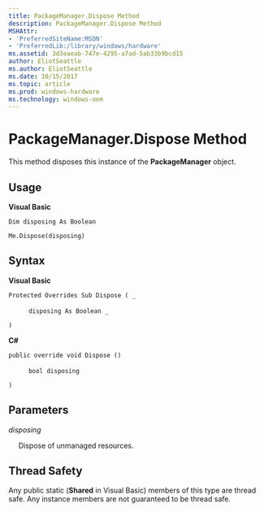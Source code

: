 ```yaml
---
title: PackageManager.Dispose Method
description: PackageManager.Dispose Method
MSHAttr:
- 'PreferredSiteName:MSDN'
- 'PreferredLib:/library/windows/hardware'
ms.assetid: 3d3eaeab-747e-4295-a7ad-5ab33b9bcd15
author: EliotSeattle
ms.author: EliotSeattle
ms.date: 10/15/2017
ms.topic: article
ms.prod: windows-hardware
ms.technology: windows-oem
---
```


# PackageManager.Dispose Method


This method disposes this instance of the **PackageManager** object.

## <span id="Usage"></span><span id="usage"></span><span id="USAGE"></span>Usage


**Visual Basic**

`Dim disposing As Boolean`

`Me.Dispose(disposing)`

## <span id="Syntax"></span><span id="syntax"></span><span id="SYNTAX"></span>Syntax


**Visual Basic**

`Protected Overrides Sub Dispose ( _`

          `disposing As Boolean _`

`)`

**C#**

`public override void Dispose ()`

          `bool disposing`

`)`

## <span id="Parameters"></span><span id="parameters"></span><span id="PARAMETERS"></span>Parameters


*disposing*

     Dispose of unmanaged resources.

## <span id="Thread_Safety"></span><span id="thread_safety"></span><span id="THREAD_SAFETY"></span>Thread Safety


Any public static (**Shared** in Visual Basic) members of this type are thread safe. Any instance members are not guaranteed to be thread safe.

 

 






